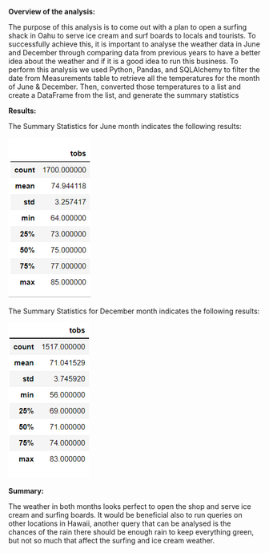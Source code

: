 **Overview of the analysis:**

The purpose of this analysis is to come out with a plan to open a surfing shack in Oahu to serve ice cream and surf boards to locals and tourists. To successfully achieve this, it is important to analyse the weather data in June and December through comparing data from previous years to have a better idea about the weather and if it is a good idea to run this business.
To perform this analysis we used Python, Pandas, and SQLAlchemy to filter the date from Measurements table to retrieve all the temperatures for the month of June & December. Then, converted those temperatures to a list and create a DataFrame from the list, and generate the summary statistics

**Results:**

The Summary Statistics for June month indicates the following results:


![image](https://github.com/Asmaamkawi/surfs_up/blob/main/June%20Tem.JPG)


The Summary Statistics for December month indicates the following results:

![image](https://github.com/Asmaamkawi/surfs_up/blob/main/December%20Tem.jpg)


**Summary:**

The weather in both months looks perfect to open the shop and serve ice cream and surfing boards. It would be beneficial also to run queries on other locations in Hawaii, another query that can be analysed is the chances of the rain there should be enough rain to keep everything green, but not so much that affect the surfing and ice cream weather.

